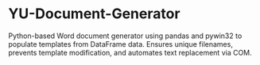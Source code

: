 # YU-Document-Generator
Python-based Word document generator using pandas and pywin32 to populate templates from DataFrame data. Ensures unique filenames, prevents template modification, and automates text replacement via COM.
